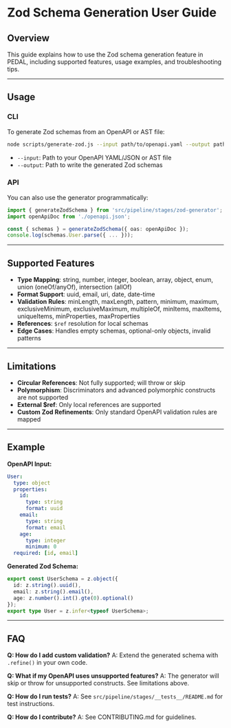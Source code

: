 # Zod Schema Generation User Guide

## Overview

This guide explains how to use the Zod schema generation feature in PEDAL, including supported features, usage examples, and troubleshooting tips.

---

## Usage

### CLI

To generate Zod schemas from an OpenAPI or AST file:

```bash
node scripts/generate-zod.js --input path/to/openapi.yaml --output path/to/zod-schemas.ts
```

- `--input`: Path to your OpenAPI YAML/JSON or AST file
- `--output`: Path to write the generated Zod schemas

### API

You can also use the generator programmatically:

```typescript
import { generateZodSchema } from 'src/pipeline/stages/zod-generator';
import openApiDoc from './openapi.json';

const { schemas } = generateZodSchema({ oas: openApiDoc });
console.log(schemas.User.parse({ ... }));
```

---

## Supported Features

- **Type Mapping**: string, number, integer, boolean, array, object, enum, union (oneOf/anyOf), intersection (allOf)
- **Format Support**: uuid, email, uri, date, date-time
- **Validation Rules**: minLength, maxLength, pattern, minimum, maximum, exclusiveMinimum, exclusiveMaximum, multipleOf, minItems, maxItems, uniqueItems, minProperties, maxProperties
- **References**: `$ref` resolution for local schemas
- **Edge Cases**: Handles empty schemas, optional-only objects, invalid patterns

---

## Limitations

- **Circular References**: Not fully supported; will throw or skip
- **Polymorphism**: Discriminators and advanced polymorphic constructs are not supported
- **External $ref**: Only local references are supported
- **Custom Zod Refinements**: Only standard OpenAPI validation rules are mapped

---

## Example

**OpenAPI Input:**
```yaml
User:
  type: object
  properties:
    id:
      type: string
      format: uuid
    email:
      type: string
      format: email
    age:
      type: integer
      minimum: 0
  required: [id, email]
```

**Generated Zod Schema:**
```typescript
export const UserSchema = z.object({
  id: z.string().uuid(),
  email: z.string().email(),
  age: z.number().int().gte(0).optional()
});
export type User = z.infer<typeof UserSchema>;
```

---

## FAQ

**Q: How do I add custom validation?**
A: Extend the generated schema with `.refine()` in your own code.

**Q: What if my OpenAPI uses unsupported features?**
A: The generator will skip or throw for unsupported constructs. See limitations above.

**Q: How do I run tests?**
A: See `src/pipeline/stages/__tests__/README.md` for test instructions.

**Q: How do I contribute?**
A: See CONTRIBUTING.md for guidelines. 